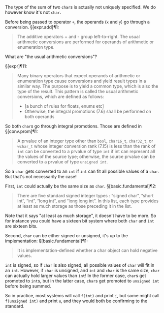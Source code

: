 The type of the sum of two `char`s is actually not uniquely specified. We do however know it's not `char`.

Before being passed to operator `+`, the operands (`x` and `y`) go through a conversion. §[expr.add]¶1:

> The additive operators + and - group left-to-right. The usual arithmetic conversions are performed for operands of arithmetic or enumeration type.

What are "the usual arithmetic conversions"?

§[expr]¶11:
> Many binary operators that expect operands of arithmetic or enumeration type cause conversions and yield result types in a similar way. The purpose is to yield a common type, which is also the type of the result. This pattern is called the usual arithmetic conversions, which are defined as follows:
> - [a bunch of rules for floats, enums etc]
> - Otherwise, the integral promotions (7.6) shall be performed on both operands

So both `char`s go through integral promotions. Those are defined in §[conv.prom]¶1:

> A prvalue of an integer type other than `bool`, `char16_t`, `char32_t`, or `wchar_t` whose integer conversion rank (7.15) is less than the rank of `int` can be converted to a prvalue of type `int` if int can represent all the values of the source type; otherwise, the source prvalue can be converted to a prvalue of type `unsigned int`.

So a `char` gets converted to an `int` if `int` can fit all possible values of a `char`. But that's not necessarily the case! 

First, `int` could actually be the same size as `char`. §[basic.fundamental]¶2:

> There are five standard signed integer types : “signed char”, “short int”, “int”, “long int”, and “long long int”. In this list, each type provides at least as much storage as those preceding it in the list.

Note that it says "at least as much storage", it doesn't have to be more. So for instance you could have a sixteen bit system where both `char` and `int` are sixteen bits.

Second, `char` can be either signed or unsigned, it's up to the implementation: §[basic.fundamental]¶1:

> It is implementation-defined whether a char object can hold negative values.

`int` is signed, so if `char` is also signed, all possible values of `char` will fit in an `int`. However, if `char` is unsigned, and `int` and `char` is the same size, `char` can actually hold larger values than `int`! In the former case, `char`s get promoted to `int`s, but in the latter case, `char`s get promoted to `unsigned int` before being summed.

So in practice, most systems will call `f(int)` and print `i`, but some might call `f(unsigned int)` and print `u`, and they would both be confirming to the standard.